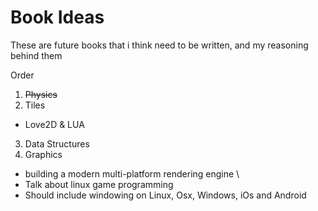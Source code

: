 # Book Ideas

These are future books that i think need to be written, and my reasoning behind them

Order

1. ~~Physics~~
2. Tiles
  * Love2D & LUA
3. Data Structures
4. Graphics
  * building a modern multi-platform rendering engine \
  * Talk about linux game programming
  * Should include windowing on Linux, Osx, Windows, iOs and Android